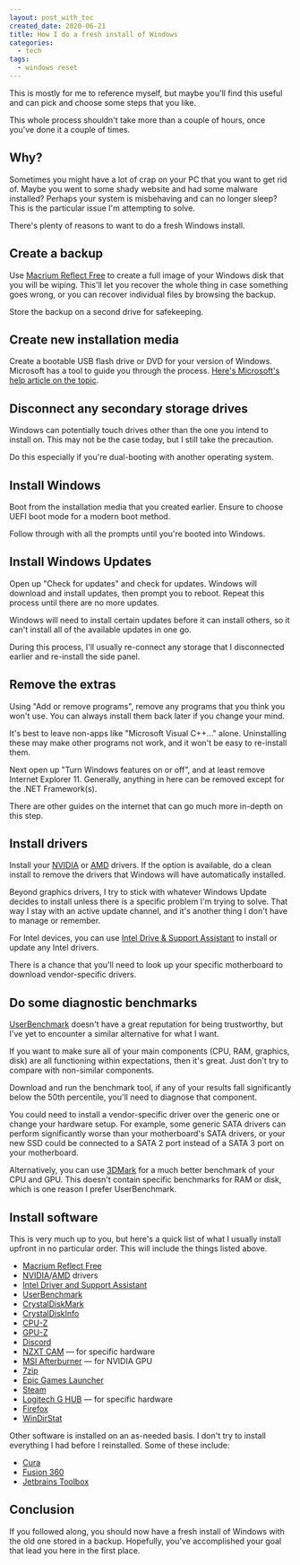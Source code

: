 ```yaml
---
layout: post_with_toc
created_date: 2020-06-21
title: How I do a fresh install of Windows
categories:
  - tech
tags:
  - windows reset
---
```


This is mostly for me to reference myself, but maybe you'll find this useful and can pick and choose some steps that you like.

This whole process shouldn't take more than a couple of hours, once you've done it a couple of times.

## Why?

Sometimes you might have a lot of crap on your PC that you want to get rid of.
Maybe you went to some shady website and had some malware installed?
Perhaps your system is misbehaving and can no longer sleep?
This is the particular issue I'm attempting to solve.

There's plenty of reasons to want to do a fresh Windows install.

## Create a backup

Use [Macrium Reflect Free](https://www.macrium.com/reflectfree) to create a full image of your Windows disk that you will be wiping.
This'll let you recover the whole thing in case something goes wrong, or you can recover individual files by browsing the backup.

Store the backup on a second drive for safekeeping.

## Create new installation media

Create a bootable USB flash drive or DVD for your version of Windows.
Microsoft has a tool to guide you through the process.
[Here's Microsoft's help article on the topic](https://support.microsoft.com/en-us/help/15088/windows-10-create-installation-media).

## Disconnect any secondary storage drives

Windows can potentially touch drives other than the one you intend to install on.
This may not be the case today, but I still take the precaution.

Do this especially if you're dual-booting with another operating system.

## Install Windows

Boot from the installation media that you created earlier.
Ensure to choose UEFI boot mode for a modern boot method.

Follow through with all the prompts until you're booted into Windows.

## Install Windows Updates

Open up "Check for updates" and check for updates.
Windows will download and install updates, then prompt you to reboot.
Repeat this process until there are no more updates.

Windows will need to install certain updates before it can install others, so it can't install all of the available updates in one go.

During this process, I'll usually re-connect any storage that I disconnected earlier and re-install the side panel.

## Remove the extras

Using "Add or remove programs", remove any programs that you think you won't use.
You can always install them back later if you change your mind.

It's best to leave non-apps like "Microsoft Visual C++…" alone.
Uninstalling these may make other programs not work, and it won't be easy to re-install them.

Next open up "Turn Windows features on or off", and at least remove Internet Explorer 11.
Generally, anything in here can be removed except for the .NET Framework(s).

There are other guides on the internet that can go much more in-depth on this step.

## Install drivers

Install your [NVIDIA](https://www.nvidia.com/Download/index.aspx) or [AMD](https://www.amd.com/en/support) drivers.
If the option is available, do a clean install to remove the drivers that Windows will have automatically installed.

Beyond graphics drivers, I try to stick with whatever Windows Update decides to install unless there is a specific problem I'm trying to solve.
That way I stay with an active update channel, and it's another thing I don't have to manage or remember.

For Intel devices, you can use [Intel Drive & Support Assistant](https://www.intel.com/content/www/us/en/support/intel-driver-support-assistant.html) to install or update any Intel drivers.

There is a chance that you'll need to look up your specific motherboard to download vendor-specific drivers.

## Do some diagnostic benchmarks

[UserBenchmark](https://www.userbenchmark.com/) doesn't have a great reputation for being trustworthy, but I've yet to encounter a similar alternative for what I want.

If you want to make sure all of your main components (CPU, RAM, graphics, disk) are all functioning within expectations, then it's great.
Just don't try to compare with non-similar components.

Download and run the benchmark tool, if any of your results fall significantly below the 50th percentile, you'll need to diagnose that component.

You could need to install a vendor-specific driver over the generic one or change your hardware setup.
For example, some generic SATA drivers can perform significantly worse than your motherboard's SATA drivers, or your new SSD could be connected to a SATA 2 port instead of a SATA 3 port on your motherboard.

Alternatively, you can use [3DMark](https://www.3dmark.com/) for a much better benchmark of your CPU and GPU.
This doesn't contain specific benchmarks for RAM or disk, which is one reason I prefer UserBenchmark.

## Install software

This is very much up to you, but here's a quick list of what I usually install upfront in no particular order.
This will include the things listed above.

* [Macrium Reflect Free](https://www.macrium.com/reflectfree)
* [NVIDIA](https://www.nvidia.com/Download/index.aspx)/[AMD](https://www.amd.com/en/support) drivers
* [Intel Driver and Support Assistant](https://www.intel.com/content/www/us/en/support/intel-driver-support-assistant.html)
* [UserBenchmark](https://www.userbenchmark.com/)
* [CrystalDiskMark](https://crystalmark.info/en/software/crystaldiskmark/)
* [CrystalDiskInfo](https://crystalmark.info/en/software/crystaldiskinfo/)
* [CPU-Z](https://www.cpuid.com/softwares/cpu-z.html)
* [GPU-Z](https://www.techpowerup.com/gpuz/)
* [Discord](https://discord.com/)
* [NZXT CAM](https://www.nzxt.com/camapp) — for specific hardware
* [MSI Afterburner](https://www.msi.com/page/afterburner) — for NVIDIA GPU
* [7zip](https://www.7-zip.org/)
* [Epic Games Launcher](https://www.epicgames.com/unrealtournament/en-US/download)
* [Steam](https://store.steampowered.com/)
* [Logitech G HUB](https://www.logitechg.com/en-us/innovation/g-hub.html) — for specific hardware
* [Firefox](https://www.mozilla.org/en-US/firefox/)
* [WinDirStat](https://windirstat.net/download.html)

Other software is installed on an as-needed basis.
I don't try to install everything I had before I reinstalled.
Some of these include:

* [Cura](https://ultimaker.com/software/ultimaker-cura)
* [Fusion 360](https://www.autodesk.com/products/fusion-360/overview)
* [Jetbrains Toolbox](https://www.jetbrains.com/toolbox-app/)

## Conclusion

If you followed along, you should now have a fresh install of Windows with the old one stored in a backup.
Hopefully, you've accomplished your goal that lead you here in the first place.
